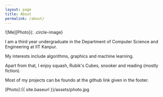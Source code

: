 ```yaml
---
layout: page
title: About
permalink: /about/
---
```


![Me][Photo]{: .circle-image}

I am a third year undergraduate in the Department of Computer Science and Engineering at IIT Kanpur. 

My interests include algorithms, graphics and machine learning.

Apart from that, I enjoy squash, Rubik's Cubes, snooker and reading (mostly fiction). 

Most of my projects can be foundo at the github link given in the footer. 

[Photo]:{{ site.baseurl }}/assets/photo.jpg